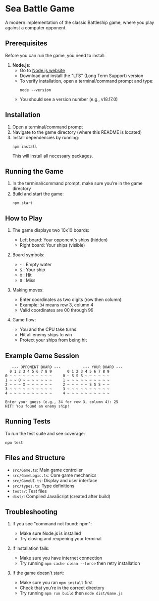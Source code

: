 # Sea Battle Game

A modern implementation of the classic Battleship game, where you play against a computer opponent.

## Prerequisites

Before you can run the game, you need to install:

1. **Node.js**: 
   - Go to [Node.js website](https://nodejs.org/)
   - Download and install the "LTS" (Long Term Support) version
   - To verify installation, open a terminal/command prompt and type:
     ```
     node --version
     ```
   - You should see a version number (e.g., v18.17.0)

## Installation

1. Open a terminal/command prompt
2. Navigate to the game directory (where this README is located)
3. Install dependencies by running:
   ```
   npm install
   ```
   This will install all necessary packages.

## Running the Game

1. In the terminal/command prompt, make sure you're in the game directory
2. Build and start the game:
   ```
   npm start
   ```

## How to Play

1. The game displays two 10x10 boards:
   - Left board: Your opponent's ships (hidden)
   - Right board: Your ships (visible)

2. Board symbols:
   - `~` : Empty water
   - `S` : Your ship
   - `X` : Hit
   - `O` : Miss

3. Making moves:
   - Enter coordinates as two digits (row then column)
   - Example: `34` means row 3, column 4
   - Valid coordinates are 00 through 99

4. Game flow:
   - You and the CPU take turns
   - Hit all enemy ships to win
   - Protect your ships from being hit

## Example Game Session

```
   --- OPPONENT BOARD ---          --- YOUR BOARD ---
  0 1 2 3 4 5 6 7 8 9       0 1 2 3 4 5 6 7 8 9
0 ~ ~ ~ ~ ~ ~ ~ ~ ~ ~     0 ~ S S S ~ ~ ~ ~ ~ ~
1 ~ ~ O ~ ~ ~ ~ ~ ~ ~     1 ~ ~ ~ ~ ~ ~ ~ ~ ~ ~
2 ~ ~ ~ X ~ ~ ~ ~ ~ ~     2 ~ ~ ~ ~ ~ S S S ~ ~
3 ~ ~ ~ ~ ~ ~ ~ ~ ~ ~     3 ~ ~ ~ ~ ~ ~ ~ ~ ~ ~
4 ~ ~ ~ ~ ~ ~ ~ ~ ~ ~     4 ~ ~ ~ ~ ~ ~ ~ ~ ~ ~

Enter your guess (e.g., 34 for row 3, column 4): 25
HIT! You found an enemy ship!
```

## Running Tests

To run the test suite and see coverage:
```
npm test
```

## Files and Structure

- `src/Game.ts`: Main game controller
- `src/GameLogic.ts`: Core game mechanics
- `src/GameUI.ts`: Display and user interface
- `src/types.ts`: Type definitions
- `tests/`: Test files
- `dist/`: Compiled JavaScript (created after build)

## Troubleshooting

1. If you see "command not found: npm":
   - Make sure Node.js is installed
   - Try closing and reopening your terminal

2. If installation fails:
   - Make sure you have internet connection
   - Try running `npm cache clean --force` then retry installation

3. If the game doesn't start:
   - Make sure you ran `npm install` first
   - Check that you're in the correct directory
   - Try running `npm run build` then `node dist/Game.js` 